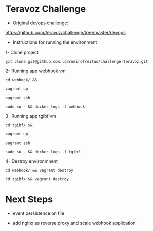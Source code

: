 # Teravoz Challenge

- Original devops challenge:

https://github.com/teravoz/challenge/tree/master/devops

- Instructions for running the environment

1- Clone project
```
git clone git@github.com:lcarneirofreitas/challenge-teravoz.git
```

2- Running app webhook vm
```
cd webhook/ && 

vagrant up

vagrant ssh

sudo su - && docker logs -f webhook

```

3- Running app tgibf vm
```
cd tgibf/ &&

vagrant up

vagrant ssh

sudo su - && docker logs -f tgibf
```

4- Destroy environmnent
```
cd webhook/ && vagrant destroy

cd tgibf/ && vagrant destroy
```

# Next Steps

- event persistence on file

- add nginx as reverse proxy and scale webhook application

